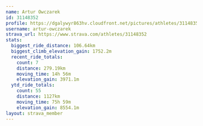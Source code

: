```yaml
---
name: Artur Owczarek
id: 31148352
profile: https://dgalywyr863hv.cloudfront.net/pictures/athletes/31148352/15906846/1/large.jpg
username: artur-owczarek
strava_url: https://www.strava.com/athletes/31148352
stats:
  biggest_ride_distance: 106.64km
  biggest_climb_elevation_gain: 1752.2m
  recent_ride_totals:
    count: 7
    distance: 279.19km
    moving_time: 14h 56m
    elevation_gain: 3971.1m
  ytd_ride_totals:
    count: 55
    distance: 1127km
    moving_time: 75h 59m
    elevation_gain: 8554.1m
layout: strava_member
--- 
```

